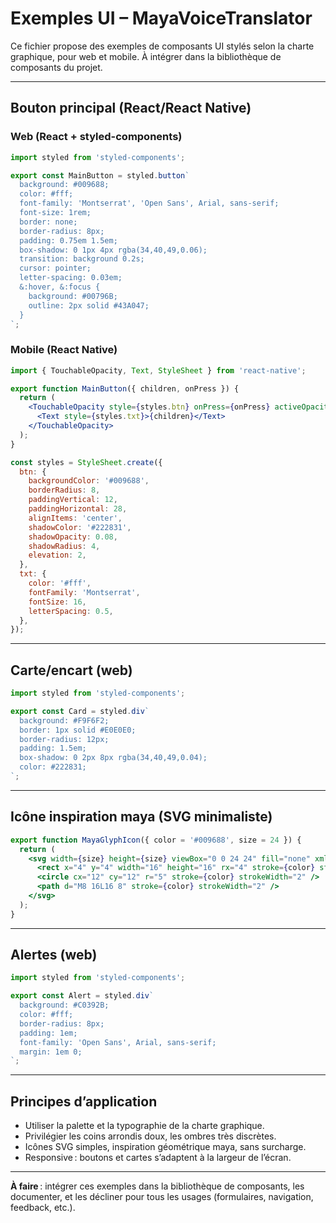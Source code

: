 # Exemples UI – MayaVoiceTranslator

Ce fichier propose des exemples de composants UI stylés selon la charte graphique, pour web et mobile. À intégrer dans la bibliothèque de composants du projet.

---

## Bouton principal (React/React Native)

### Web (React + styled-components)
```jsx
import styled from 'styled-components';

export const MainButton = styled.button`
  background: #009688;
  color: #fff;
  font-family: 'Montserrat', 'Open Sans', Arial, sans-serif;
  font-size: 1rem;
  border: none;
  border-radius: 8px;
  padding: 0.75em 1.5em;
  box-shadow: 0 1px 4px rgba(34,40,49,0.06);
  transition: background 0.2s;
  cursor: pointer;
  letter-spacing: 0.03em;
  &:hover, &:focus {
    background: #00796B;
    outline: 2px solid #43A047;
  }
`;
```

### Mobile (React Native)
```jsx
import { TouchableOpacity, Text, StyleSheet } from 'react-native';

export function MainButton({ children, onPress }) {
  return (
    <TouchableOpacity style={styles.btn} onPress={onPress} activeOpacity={0.85}>
      <Text style={styles.txt}>{children}</Text>
    </TouchableOpacity>
  );
}

const styles = StyleSheet.create({
  btn: {
    backgroundColor: '#009688',
    borderRadius: 8,
    paddingVertical: 12,
    paddingHorizontal: 28,
    alignItems: 'center',
    shadowColor: '#222831',
    shadowOpacity: 0.08,
    shadowRadius: 4,
    elevation: 2,
  },
  txt: {
    color: '#fff',
    fontFamily: 'Montserrat',
    fontSize: 16,
    letterSpacing: 0.5,
  },
});
```

---

## Carte/encart (web)
```jsx
import styled from 'styled-components';

export const Card = styled.div`
  background: #F9F6F2;
  border: 1px solid #E0E0E0;
  border-radius: 12px;
  padding: 1.5em;
  box-shadow: 0 2px 8px rgba(34,40,49,0.04);
  color: #222831;
`;
```

---

## Icône inspiration maya (SVG minimaliste)
```jsx
export function MayaGlyphIcon({ color = '#009688', size = 24 }) {
  return (
    <svg width={size} height={size} viewBox="0 0 24 24" fill="none" xmlns="http://www.w3.org/2000/svg">
      <rect x="4" y="4" width="16" height="16" rx="4" stroke={color} strokeWidth="2" />
      <circle cx="12" cy="12" r="5" stroke={color} strokeWidth="2" />
      <path d="M8 16L16 8" stroke={color} strokeWidth="2" />
    </svg>
  );
}
```

---

## Alertes (web)
```jsx
import styled from 'styled-components';

export const Alert = styled.div`
  background: #C0392B;
  color: #fff;
  border-radius: 8px;
  padding: 1em;
  font-family: 'Open Sans', Arial, sans-serif;
  margin: 1em 0;
`;
```

---

## Principes d’application
- Utiliser la palette et la typographie de la charte graphique.
- Privilégier les coins arrondis doux, les ombres très discrètes.
- Icônes SVG simples, inspiration géométrique maya, sans surcharge.
- Responsive : boutons et cartes s’adaptent à la largeur de l’écran.

---

**À faire** : intégrer ces exemples dans la bibliothèque de composants, les documenter, et les décliner pour tous les usages (formulaires, navigation, feedback, etc.).
